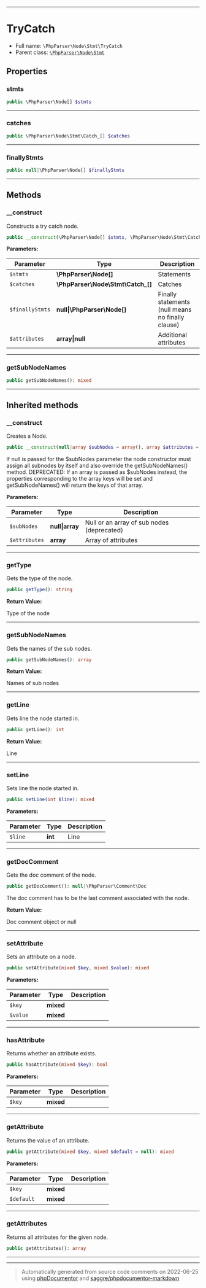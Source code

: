 ***

# TryCatch





* Full name: `\PhpParser\Node\Stmt\TryCatch`
* Parent class: [`\PhpParser\Node\Stmt`](../Stmt.md)



## Properties


### stmts



```php
public \PhpParser\Node[] $stmts
```






***

### catches



```php
public \PhpParser\Node\Stmt\Catch_[] $catches
```






***

### finallyStmts



```php
public null|\PhpParser\Node[] $finallyStmts
```






***

## Methods


### __construct

Constructs a try catch node.

```php
public __construct(\PhpParser\Node[] $stmts, \PhpParser\Node\Stmt\Catch_[] $catches, null|\PhpParser\Node[] $finallyStmts = null, array|null $attributes = array()): mixed
```








**Parameters:**

| Parameter | Type | Description |
|-----------|------|-------------|
| `$stmts` | **\PhpParser\Node[]** | Statements |
| `$catches` | **\PhpParser\Node\Stmt\Catch_[]** | Catches |
| `$finallyStmts` | **null&#124;\PhpParser\Node[]** | Finally statements (null means no finally clause) |
| `$attributes` | **array&#124;null** | Additional attributes |




***

### getSubNodeNames



```php
public getSubNodeNames(): mixed
```











***


## Inherited methods


### __construct

Creates a Node.

```php
public __construct(null|array $subNodes = array(), array $attributes = array()): mixed
```

If null is passed for the $subNodes parameter the node constructor must assign
all subnodes by itself and also override the getSubNodeNames() method.
DEPRECATED: If an array is passed as $subNodes instead, the properties corresponding
to the array keys will be set and getSubNodeNames() will return the keys of that
array.






**Parameters:**

| Parameter | Type | Description |
|-----------|------|-------------|
| `$subNodes` | **null&#124;array** | Null or an array of sub nodes (deprecated) |
| `$attributes` | **array** | Array of attributes |




***

### getType

Gets the type of the node.

```php
public getType(): string
```









**Return Value:**

Type of the node



***

### getSubNodeNames

Gets the names of the sub nodes.

```php
public getSubNodeNames(): array
```









**Return Value:**

Names of sub nodes



***

### getLine

Gets line the node started in.

```php
public getLine(): int
```









**Return Value:**

Line



***

### setLine

Sets line the node started in.

```php
public setLine(int $line): mixed
```








**Parameters:**

| Parameter | Type | Description |
|-----------|------|-------------|
| `$line` | **int** | Line |




***

### getDocComment

Gets the doc comment of the node.

```php
public getDocComment(): null|\PhpParser\Comment\Doc
```

The doc comment has to be the last comment associated with the node.







**Return Value:**

Doc comment object or null



***

### setAttribute

Sets an attribute on a node.

```php
public setAttribute(mixed $key, mixed $value): mixed
```








**Parameters:**

| Parameter | Type | Description |
|-----------|------|-------------|
| `$key` | **mixed** |  |
| `$value` | **mixed** |  |




***

### hasAttribute

Returns whether an attribute exists.

```php
public hasAttribute(mixed $key): bool
```








**Parameters:**

| Parameter | Type | Description |
|-----------|------|-------------|
| `$key` | **mixed** |  |




***

### getAttribute

Returns the value of an attribute.

```php
public getAttribute(mixed $key, mixed $default = null): mixed
```








**Parameters:**

| Parameter | Type | Description |
|-----------|------|-------------|
| `$key` | **mixed** |  |
| `$default` | **mixed** |  |




***

### getAttributes

Returns all attributes for the given node.

```php
public getAttributes(): array
```











***


***
> Automatically generated from source code comments on 2022-06-25 using [phpDocumentor](http://www.phpdoc.org/) and [saggre/phpdocumentor-markdown](https://github.com/Saggre/phpDocumentor-markdown)
